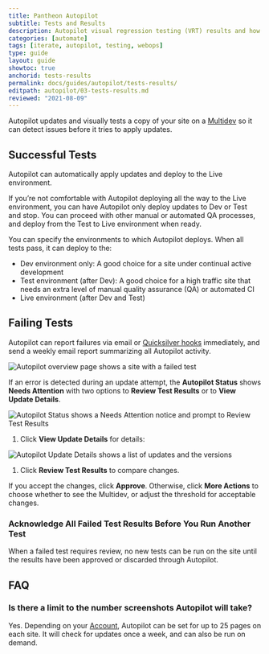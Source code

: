 ```yaml
---
title: Pantheon Autopilot
subtitle: Tests and Results
description: Autopilot visual regression testing (VRT) results and how to deal with failing tests.
categories: [automate]
tags: [iterate, autopilot, testing, webops]
type: guide
layout: guide
showtoc: true
anchorid: tests-results
permalink: docs/guides/autopilot/tests-results/
editpath: autopilot/03-tests-results.md
reviewed: "2021-08-09"
---
```


Autopilot updates and visually tests a copy of your site on a [Multidev](/multidev) so it can detect issues before it tries to apply updates.

## Successful Tests

Autopilot can automatically apply updates and deploy to the Live environment.

If you’re not comfortable with Autopilot deploying all the way to the Live environment, you can have Autopilot only deploy updates to Dev or Test and stop. You can proceed with other manual or automated QA processes, and deploy from the Test to Live environment when ready.

You can specify the environments to which Autopilot deploys. When all tests pass, it can deploy to the:

- Dev environment only: A good choice for a site under continual active development
- Test environment (after Dev): A good choice for a high traffic site that needs an extra level of manual quality assurance (QA) or automated CI
- Live environment (after Dev and Test)

## Failing Tests

Autopilot can report failures via email or [Quicksilver hooks](/quicksilver#hooks) immediately, and send a weekly email report summarizing all Autopilot activity.

![Autopilot overview page shows a site with a failed test](../../../images/autopilot/autopilot-overview-failed-vrt.png)

If an error is detected during an update attempt, the **Autopilot Status** shows **Needs Attention** with two options to **Review Test Results** or to **View Update Details**.

![Autopilot Status shows a Needs Attention notice and prompt to Review Test Results](../../../images/autopilot/autopilot-status-failed-screenshots.png)

1. Click **View Update Details** for details:

 ![Autopilot Update Details shows a list of updates and the versions](../../../images/autopilot/autopilot-status-what-changed.png)

1. Click **Review Test Results** to compare changes.

If you accept the changes, click **Approve**. Otherwise, click **More Actions** <i className="fa fa-chevron-down fa-w-14"></i> to choose whether to see the Multidev, or adjust the threshold for acceptable changes.

### Acknowledge All Failed Test Results Before You Run Another Test

When a failed test requires review, no new tests can be run on the site until the results have been approved or discarded through Autopilot.

## FAQ

### Is there a limit to the number screenshots Autopilot will take?

Yes. Depending on your [Account](/guides/support#support-features-and-response-times), Autopilot can be set for up to 25 pages on each site. It will check for updates once a week, and can also be run on demand.
